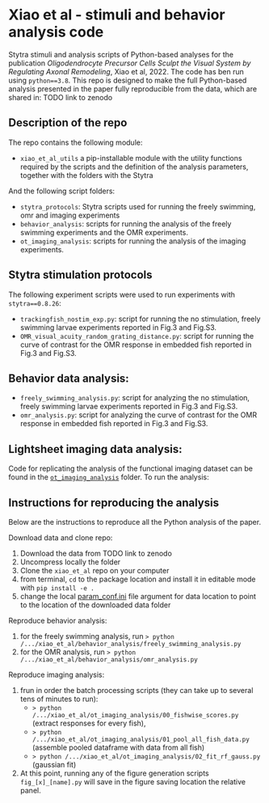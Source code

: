 # Xiao et al - stimuli and behavior analysis code
Stytra stimuli and analysis scripts of Python-based analyses for the publication _Oligodendrocyte Precursor Cells Sculpt the Visual System by Regulating Axonal Remodeling_, Xiao et al, 2022. The code has ben run using `python==3.8`.
This repo is designed to make the full Python-based analysis presented in the paper fully reproducible from the data, which are shared in: TODO link to zenodo

## Description of the repo
The repo contains the following module:
 - `xiao_et_al_utils` a pip-installable module with the utility functions required by the scripts and the definition of the analysis parameters, together with the folders with the Stytra

And the following script folders:
 - `stytra_protocols`: Stytra scripts used for running the freely swimming, omr and imaging experiments
 - `behavior_analysis`: scripts for running the analysis of the freely swimming experiments and the OMR experiments.
 - `ot_imaging_analysis`: scripts for running the analysis of the imaging experiments.

## Stytra stimulation protocols
The following experiment scripts were used to run experiments with `stytra==0.8.26`:
 - `trackingfish_nostim_exp.py`: script for running the no stimulation, freely swimming larvae experiments reported in Fig.3 and Fig.S3.
 - `OMR_visual_acuity_random_grating_distance.py`: script for running the curve of contrast for the OMR response in embedded fish reported in Fig.3 and Fig.S3.
 
 ## Behavior data analysis:
 - `freely_swimming_analysis.py`: script for analyzing the no stimulation, freely swimming larvae experiments reported in Fig.3 and Fig.S3.
 - `omr_analysis.py`: script for analyzing the curve of contrast for the OMR response in embedded fish reported in Fig.3 and Fig.S3.
 
 ## Lightsheet imaging data analysis:
 Code for replicating the analysis of the functional imaging dataset can be found in the [`ot_imaging_analysis`](https://github.com/portugueslab/xiao_et_al/tree/main/ot_imaging_analysis) folder. To run the analysis:


## Instructions for reproducing the analysis
Below are the instructions to reproduce all the Python analysis of the paper.

Download data and clone repo:
1. Download the data from TODO link to zenodo
2. Uncompress locally the folder
3. Clone the `xiao_et_al` repo on your computer
4. from terminal, `cd` to the package location and install it in editable mode with `pip install -e . `
5. change the local [param_conf.ini](https://github.com/portugueslab/xiao_et_al/blob/main/ot_imaging_analysis/param_conf.ini) file argument for data location to point to the location of the downloaded data folder

Reproduce behavior analysis:
1. for the freely swimming analysis, run `> python /.../xiao_et_al/behavior_analysis/freely_swimming_analysis.py`
2. for the OMR analysis, run `> python /.../xiao_et_al/behavior_analysis/omr_analysis.py`

Reproduce imaging analysis:
1. frun in order the batch processing scripts (they can take up to several tens of minutes to run):  
    - `> python /.../xiao_et_al/ot_imaging_analysis/00_fishwise_scores.py` (extract responses for every fish), 
    - `> python /.../xiao_et_al/ot_imaging_analysis/01_pool_all_fish_data.py` (assemble pooled dataframe with data from all fish) 
    - `> python /.../xiao_et_al/ot_imaging_analysis/02_fit_rf_gauss.py` (gaussian fit)
2. At this point, running any of the figure generation scripts `fig_[x]_[name].py` will save in the figure saving location the relative panel.


